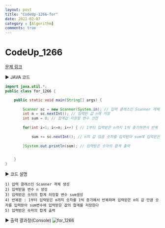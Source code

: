 ```yaml
---
layout: post
title: "CodeUp-1266-for"
date: 2021-02-07
category : [Algorithm]
comments: true
---
```


# CodeUp_1266

[문제 링크](https://www.codeup.kr/problem.php?id=1066)

▶ JAVA 코드 

```java
import java.util.*;
public class for_1266 {

	public static void main(String[] args) {
		
		Scanner sc = new Scanner(System.in); // 입력 클래스인 Scanner 객체 생성
		int n = sc.nextInt(); // 입력된 값 n에 저장
		int sum = 0; // 합계값 저장할 변수 선언
		
		for(int i=1; i<=n; i++) { // 1부터 입력받은 n까지 1씩 증가하면서 반복
			
			sum += sc.nextInt(); // n의 값 많큼 숫자를 입력받아 sum에 입력받은 숫자의 합계 저장
		
		}System.out.println(sum); // 입력받은 숫자의 합계 출력
		

	}
}
```

▶ 코드 설명

    1) 입력 클래스인 Scanner 객체 생성
    2) 입력받을 변수 n 생성
    3) 입력받은 숫자의 합계 저장할 변수 sum생성
    4) 반복문 : 1부터 입력받은 n까지 숫자를 1씩 증가해서 반복하며 입력받은 n의 값 만큼 숫자를 입력받아 sum변수에 입력받은 값의 합계를 저장한다
    5) 입력받은 숫자의 합계 출력

▶ 출력 결과창(Console)
![for_1266](https://user-images.githubusercontent.com/65608960/107144011-919fe080-697b-11eb-9441-74b1151c68db.JPG)
